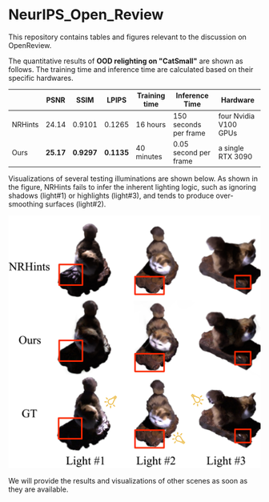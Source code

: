 # NeurIPS_Open_Review

This repository contains tables and figures relevant to the discussion on OpenReview.

The quantitative results of **OOD relighting on "CatSmall"** are shown as follows. The training time and inference time are calculated based on their specific hardwares.

|  | PSNR | SSIM | LPIPS | Training time | Inference Time | Hardware |
| ---------------  | --------------- | --------------- | --------------- | --------------- | --------------- |--------------- |
|NRHints    | 24.14    | 0.9101 | 0.1265 | 16 hours | 150 seconds per frame | four Nvidia V100 GPUs |
| Ours    | **25.17** | **0.9297** | **0.1135** |  40 minutes | 0.05 second per frame | a single RTX 3090 |

Visualizations of several testing illuminations are shown below. As shown in the figure, NRHints fails to infer the inherent lighting logic, such as ignoring shadows (light#1) or highlights (light#3), and tends to produce over-smoothing surfaces (light#2).

<img src="ood_result/catsmall.png" width="512px">


We will provide the results and visualizations of other scenes as soon as they are available.
